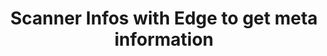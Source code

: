 ---
layout: article
title: Scanner Infos with Edge to get meta information
description: 
  - This shopfloor ...
lang: en
weight: 2000
isDraft: true
ref: Edge-Scanner-Info
category:
  - Edge
  - Interaction
image: Strategic-Logistics-Board.png
image_thumbnail: Strategic-Logistics-Board_thumbnail.png
download: Strategic-Logistics-Board.pbmx
overview_description:
overview_benefits:
overview_data_sources:
---
